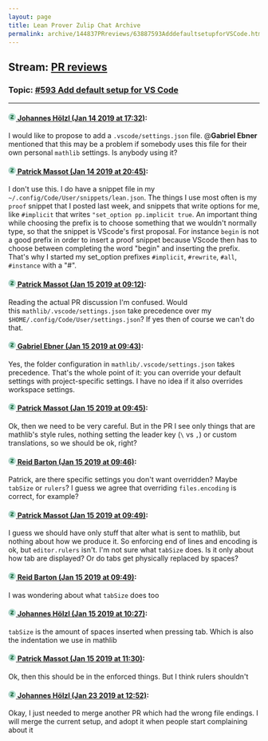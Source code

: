 ```yaml
---
layout: page
title: Lean Prover Zulip Chat Archive 
permalink: archive/144837PRreviews/63887593AdddefaultsetupforVSCode.html
---
```


## Stream: [PR reviews](index.html)
### Topic: [#593 Add default setup for VS Code](63887593AdddefaultsetupforVSCode.html)

---

#### [![Click to go to Zulip](../../assets/img/zulip2.png) Johannes Hölzl (Jan 14 2019 at 17:32)](https://leanprover.zulipchat.com/#narrow/stream/144837-PR%20reviews/topic/%23593%20Add%20default%20setup%20for%20VS%20Code/near/155096087):
I would like to propose to add a `.vscode/settings.json` file. @**Gabriel Ebner** mentioned that this may be a problem if somebody uses this file for their own personal `mathlib` settings. Is anybody using it?

#### [![Click to go to Zulip](../../assets/img/zulip2.png) Patrick Massot (Jan 14 2019 at 20:45)](https://leanprover.zulipchat.com/#narrow/stream/144837-PR%20reviews/topic/%23593%20Add%20default%20setup%20for%20VS%20Code/near/155110758):
I don't use this. I do have a snippet file in my  `~/.config/Code/User/snippets/lean.json`. The things I use most often is my `proof` snippet that I posted last week, and snippets that write options for me, like `#implicit` that writes `"set_option pp.implicit true`. An important thing while choosing the prefix is to choose something that we wouldn't normally type, so that the snippet is VScode's first proposal. For instance `begin` is not a good prefix in order to insert a proof snippet because VScode then has to choose between completing the word "begin" and inserting the prefix. That's why I started my set_option prefixes `#implicit`, `#rewrite`, `#all`, `#instance` with a "#".

#### [![Click to go to Zulip](../../assets/img/zulip2.png) Patrick Massot (Jan 15 2019 at 09:12)](https://leanprover.zulipchat.com/#narrow/stream/144837-PR%20reviews/topic/%23593%20Add%20default%20setup%20for%20VS%20Code/near/155153055):
Reading the actual PR discussion I'm confused. Would this `mathlib/.vscode/settings.json` take precedence over my `$HOME/.config/Code/User/settings.json`? If yes then of course we can't do that.

#### [![Click to go to Zulip](../../assets/img/zulip2.png) Gabriel Ebner (Jan 15 2019 at 09:43)](https://leanprover.zulipchat.com/#narrow/stream/144837-PR%20reviews/topic/%23593%20Add%20default%20setup%20for%20VS%20Code/near/155154267):
Yes, the folder configuration in `mathlib/.vscode/settings.json` takes precedence.  That's the whole point of it: you can override your default settings with project-specific settings.
I have no idea if it also overrides workspace settings.

#### [![Click to go to Zulip](../../assets/img/zulip2.png) Patrick Massot (Jan 15 2019 at 09:45)](https://leanprover.zulipchat.com/#narrow/stream/144837-PR%20reviews/topic/%23593%20Add%20default%20setup%20for%20VS%20Code/near/155154368):
Ok, then we need to be very careful. But in the PR I see only things that are mathlib's style rules, nothing setting the leader key (`\` vs `,`) or custom translations, so we should be ok, right?

#### [![Click to go to Zulip](../../assets/img/zulip2.png) Reid Barton (Jan 15 2019 at 09:46)](https://leanprover.zulipchat.com/#narrow/stream/144837-PR%20reviews/topic/%23593%20Add%20default%20setup%20for%20VS%20Code/near/155154413):
Patrick, are there specific settings you don't want overridden? Maybe `tabSize` or `rulers`?
I guess we agree that overriding `files.encoding` is correct, for example?

#### [![Click to go to Zulip](../../assets/img/zulip2.png) Patrick Massot (Jan 15 2019 at 09:49)](https://leanprover.zulipchat.com/#narrow/stream/144837-PR%20reviews/topic/%23593%20Add%20default%20setup%20for%20VS%20Code/near/155154519):
I guess we should have only stuff that alter what is sent to mathlib, but nothing about how we produce it. So enforcing end of lines and encoding is ok, but `editor.rulers` isn't. I'm not sure what `tabSize` does. Is it only about how tab are displayed? Or do tabs get physically replaced by spaces?

#### [![Click to go to Zulip](../../assets/img/zulip2.png) Reid Barton (Jan 15 2019 at 09:49)](https://leanprover.zulipchat.com/#narrow/stream/144837-PR%20reviews/topic/%23593%20Add%20default%20setup%20for%20VS%20Code/near/155154532):
I was wondering about what `tabSize` does too

#### [![Click to go to Zulip](../../assets/img/zulip2.png) Johannes Hölzl (Jan 15 2019 at 10:27)](https://leanprover.zulipchat.com/#narrow/stream/144837-PR%20reviews/topic/%23593%20Add%20default%20setup%20for%20VS%20Code/near/155156255):
`tabSize` is the amount of spaces inserted when pressing tab. Which is also the indentation we use in mathlib

#### [![Click to go to Zulip](../../assets/img/zulip2.png) Patrick Massot (Jan 15 2019 at 11:30)](https://leanprover.zulipchat.com/#narrow/stream/144837-PR%20reviews/topic/%23593%20Add%20default%20setup%20for%20VS%20Code/near/155159566):
Ok, then this should be in the enforced things. But I think rulers shouldn't

#### [![Click to go to Zulip](../../assets/img/zulip2.png) Johannes Hölzl (Jan 23 2019 at 12:52)](https://leanprover.zulipchat.com/#narrow/stream/144837-PR%20reviews/topic/%23593%20Add%20default%20setup%20for%20VS%20Code/near/156682868):
Okay, I just needed to merge another PR which had the wrong file endings. I will merge the current setup, and adopt it when people start complaining about it


